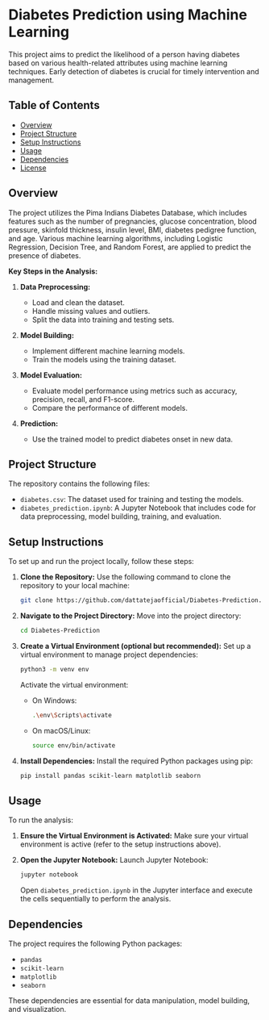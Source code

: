 # Diabetes Prediction using Machine Learning

This project aims to predict the likelihood of a person having diabetes based on various health-related attributes using machine learning techniques. Early detection of diabetes is crucial for timely intervention and management.

## Table of Contents

- [Overview](#overview)
- [Project Structure](#project-structure)
- [Setup Instructions](#setup-instructions)
- [Usage](#usage)
- [Dependencies](#dependencies)
- [License](#license)

## Overview

The project utilizes the Pima Indians Diabetes Database, which includes features such as the number of pregnancies, glucose concentration, blood pressure, skinfold thickness, insulin level, BMI, diabetes pedigree function, and age. Various machine learning algorithms, including Logistic Regression, Decision Tree, and Random Forest, are applied to predict the presence of diabetes.

**Key Steps in the Analysis:**

1. **Data Preprocessing:**
   - Load and clean the dataset.
   - Handle missing values and outliers.
   - Split the data into training and testing sets.

2. **Model Building:**
   - Implement different machine learning models.
   - Train the models using the training dataset.

3. **Model Evaluation:**
   - Evaluate model performance using metrics such as accuracy, precision, recall, and F1-score.
   - Compare the performance of different models.

4. **Prediction:**
   - Use the trained model to predict diabetes onset in new data.

## Project Structure

The repository contains the following files:

- `diabetes.csv`: The dataset used for training and testing the models.
- `diabetes_prediction.ipynb`: A Jupyter Notebook that includes code for data preprocessing, model building, training, and evaluation.

## Setup Instructions

To set up and run the project locally, follow these steps:

1. **Clone the Repository:**
   Use the following command to clone the repository to your local machine:

   ```bash
   git clone https://github.com/dattatejaofficial/Diabetes-Prediction.git
   ```

2. **Navigate to the Project Directory:**
   Move into the project directory:

   ```bash
   cd Diabetes-Prediction
   ```

3. **Create a Virtual Environment (optional but recommended):**
   Set up a virtual environment to manage project dependencies:

   ```bash
   python3 -m venv env
   ```

   Activate the virtual environment:

   - On Windows:
     ```bash
     .\env\Scripts\activate
     ```
   - On macOS/Linux:
     ```bash
     source env/bin/activate
     ```

4. **Install Dependencies:**
   Install the required Python packages using pip:

   ```bash
   pip install pandas scikit-learn matplotlib seaborn
   ```

## Usage

To run the analysis:

1. **Ensure the Virtual Environment is Activated:**
   Make sure your virtual environment is active (refer to the setup instructions above).

2. **Open the Jupyter Notebook:**
   Launch Jupyter Notebook:

   ```bash
   jupyter notebook
   ```

   Open `diabetes_prediction.ipynb` in the Jupyter interface and execute the cells sequentially to perform the analysis.

## Dependencies

The project requires the following Python packages:

- `pandas`
- `scikit-learn`
- `matplotlib`
- `seaborn`

These dependencies are essential for data manipulation, model building, and visualization.
